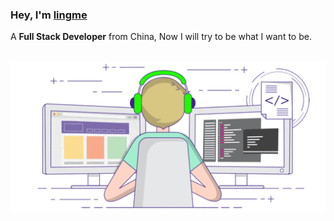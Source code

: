 ### Hey, I'm [lingme](https://lingmin.me/)

A <b>Full Stack Developer</b> from China, Now I will try to be what I want to be.

<br>

<div align="center">
  <img src="https://github.com/lingme/lingme/blob/master/coding.gif">
</div>

